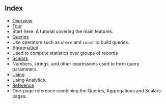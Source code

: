 
## Index

- [Overview](../articles/application-insights/app-insights-analytics.md)
- [Tour](../articles/application-insights/app-insights-analytics-tour.md)
 - Start here. A tutorial covering the main features.
- [Queries](../articles/application-insights/app-insights-analytics-queries.md)
 - Use operators such as `where` and `count` to build queries.
- [Aggregation](../articles/application-insights/app-insights-analytics-aggregations.md)
 - Used to compute statistics over groups of records
- [Scalars](../articles/application-insights/app-insights-analytics-scalars.md)
 - Numbers, strings, and other expressions used to form query parameters.
- [Using](../articles/application-insights/app-insights-analytics-using.md)
 - Using Analytics.
- [Reference](../articles/application-insights/app-insights-analytics-reference.md)
 - One-page reference combining the Queries, Aggregations and Scalars pages.


